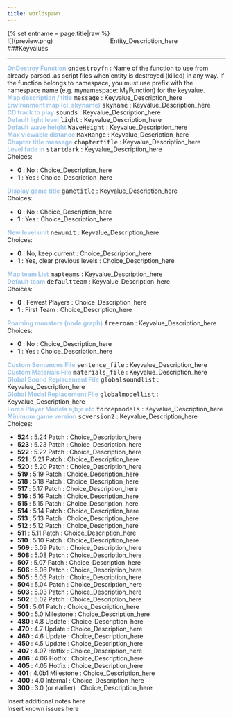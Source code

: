 ```yaml
---
title: worldspawn
---
```

<div>{% set entname = page.title|raw %}</div>
<div class="container previewimg">
<div class="columns">
<div class="imagepadding column col-auto" markdown="1">![](preview.png)</div>
<div class="column">Entity_Description_here</div>
</div>
</div>
###Keyvalues
<hr>
<div class="entityentry" markdown="1">
<span style="color:#9fc5e8;"><b>OnDestroy Function</b></span> <kbd  class="tooltip" data-tooltip="string">ondestroyfn</kbd> :
Name of the function to use from already parsed .as script files when entity is destroyed (killed) in any way. If the function belongs to namespace, you must use prefix with the namespace name (e.g. mynamespace::MyFunction) for the keyvalue.
</div>
<div class="entityentry" markdown="1">
<span style="color:#9fc5e8;"><b>Map description / title</b></span> <kbd  class="tooltip" data-tooltip="string">message</kbd> :
Keyvalue_Description_here
</div>
<div class="entityentry" markdown="1">
<span style="color:#9fc5e8;"><b>Environment map (cl_skyname)</b></span> <kbd  class="tooltip" data-tooltip="string">skyname</kbd> :
Keyvalue_Description_here
</div>
<div class="entityentry" markdown="1">
<span style="color:#9fc5e8;"><b>CD track to play</b></span> <kbd  class="tooltip" data-tooltip="integer">sounds</kbd> :
Keyvalue_Description_here
</div>
<div class="entityentry" markdown="1">
<span style="color:#9fc5e8;"><b>Default light level</b></span> <kbd  class="tooltip" data-tooltip="integer">light</kbd> :
Keyvalue_Description_here
</div>
<div class="entityentry" markdown="1">
<span style="color:#9fc5e8;"><b>Default wave height</b></span> <kbd  class="tooltip" data-tooltip="string">WaveHeight</kbd> :
Keyvalue_Description_here
</div>
<div class="entityentry" markdown="1">
<span style="color:#9fc5e8;"><b>Max viewable distance</b></span> <kbd  class="tooltip" data-tooltip="string">MaxRange</kbd> :
Keyvalue_Description_here
</div>
<div class="entityentry" markdown="1">
<span style="color:#9fc5e8;"><b>Chapter title message</b></span> <kbd  class="tooltip" data-tooltip="string">chaptertitle</kbd> :
Keyvalue_Description_here
</div>
<div class="entityentry" markdown="1">
<span style="color:#9fc5e8;"><b>Level fade in</b></span> <kbd  class="tooltip" data-tooltip="choices">startdark</kbd> :
Keyvalue_Description_here
<div class="accordion">
<input type="checkbox" id="accordion-1" name="accordion-checkbox" hidden>
<label class="accordion-header" for="accordion-1">
<i class="icon icon-arrow-right mr-1"></i>
Choices:
</label>
<div class="accordion-body">
<ul>
<li><b>0 </b> : No : Choice_Description_here</li>
<li><b>1 </b> : Yes : Choice_Description_here</li>
</ul>
</div>
</div>
</div>
<div class="entityentry" markdown="1">
<span style="color:#9fc5e8;"><b>Display game title</b></span> <kbd  class="tooltip" data-tooltip="choices">gametitle</kbd> :
Keyvalue_Description_here
<div class="accordion">
<input type="checkbox" id="accordion-2" name="accordion-checkbox" hidden>
<label class="accordion-header" for="accordion-2">
<i class="icon icon-arrow-right mr-1"></i>
Choices:
</label>
<div class="accordion-body">
<ul>
<li><b>0 </b> : No : Choice_Description_here</li>
<li><b>1 </b> : Yes : Choice_Description_here</li>
</ul>
</div>
</div>
</div>
<div class="entityentry" markdown="1">
<span style="color:#9fc5e8;"><b>New level unit</b></span> <kbd  class="tooltip" data-tooltip="choices">newunit</kbd> :
Keyvalue_Description_here
<div class="accordion">
<input type="checkbox" id="accordion-3" name="accordion-checkbox" hidden>
<label class="accordion-header" for="accordion-3">
<i class="icon icon-arrow-right mr-1"></i>
Choices:
</label>
<div class="accordion-body">
<ul>
<li><b>0 </b> : No, keep current : Choice_Description_here</li>
<li><b>1 </b> : Yes, clear previous levels : Choice_Description_here</li>
</ul>
</div>
</div>
</div>
<div class="entityentry" markdown="1">
<span style="color:#9fc5e8;"><b>Map team List</b></span> <kbd  class="tooltip" data-tooltip="string">mapteams</kbd> :
Keyvalue_Description_here
</div>
<div class="entityentry" markdown="1">
<span style="color:#9fc5e8;"><b>Default team</b></span> <kbd  class="tooltip" data-tooltip="choices">defaultteam</kbd> :
Keyvalue_Description_here
<div class="accordion">
<input type="checkbox" id="accordion-4" name="accordion-checkbox" hidden>
<label class="accordion-header" for="accordion-4">
<i class="icon icon-arrow-right mr-1"></i>
Choices:
</label>
<div class="accordion-body">
<ul>
<li><b>0 </b> : Fewest Players : Choice_Description_here</li>
<li><b>1 </b> : First Team : Choice_Description_here</li>
</ul>
</div>
</div>
</div>
<div class="entityentry" markdown="1">
<span style="color:#9fc5e8;"><b>Roaming monsters (node graph)</b></span> <kbd  class="tooltip" data-tooltip="choices">freeroam</kbd> :
Keyvalue_Description_here
<div class="accordion">
<input type="checkbox" id="accordion-5" name="accordion-checkbox" hidden>
<label class="accordion-header" for="accordion-5">
<i class="icon icon-arrow-right mr-1"></i>
Choices:
</label>
<div class="accordion-body">
<ul>
<li><b>0 </b> : No : Choice_Description_here</li>
<li><b>1 </b> : Yes : Choice_Description_here</li>
</ul>
</div>
</div>
</div>
<div class="entityentry" markdown="1">
<span style="color:#9fc5e8;"><b>Custom Sentences File</b></span> <kbd  class="tooltip" data-tooltip="string">sentence_file</kbd> :
Keyvalue_Description_here
</div>
<div class="entityentry" markdown="1">
<span style="color:#9fc5e8;"><b>Custom Materials File</b></span> <kbd  class="tooltip" data-tooltip="string">materials_file</kbd> :
Keyvalue_Description_here
</div>
<div class="entityentry" markdown="1">
<span style="color:#9fc5e8;"><b>Global Sound Replacement File</b></span> <kbd  class="tooltip" data-tooltip="string">globalsoundlist</kbd> :
Keyvalue_Description_here
</div>
<div class="entityentry" markdown="1">
<span style="color:#9fc5e8;"><b>Global Model Replacement File</b></span> <kbd  class="tooltip" data-tooltip="string">globalmodellist</kbd> :
Keyvalue_Description_here
</div>
<div class="entityentry" markdown="1">
<span style="color:#9fc5e8;"><b>Force Player Models a;b;c etc</b></span> <kbd  class="tooltip" data-tooltip="string">forcepmodels</kbd> :
Keyvalue_Description_here
</div>
<div class="entityentry" markdown="1">
<span style="color:#9fc5e8;"><b>Minimum game version</b></span> <kbd  class="tooltip" data-tooltip="choices">scversion2</kbd> :
Keyvalue_Description_here
<div class="accordion">
<input type="checkbox" id="accordion-6" name="accordion-checkbox" hidden>
<label class="accordion-header" for="accordion-6">
<i class="icon icon-arrow-right mr-1"></i>
Choices:
</label>
<div class="accordion-body">
<ul>
<li><b>524 </b> : 5.24 Patch : Choice_Description_here</li>
<li><b>523 </b> : 5.23 Patch : Choice_Description_here</li>
<li><b>522 </b> : 5.22 Patch : Choice_Description_here</li>
<li><b>521 </b> : 5.21 Patch : Choice_Description_here</li>
<li><b>520 </b> : 5.20 Patch : Choice_Description_here</li>
<li><b>519 </b> : 5.19 Patch : Choice_Description_here</li>
<li><b>518 </b> : 5.18 Patch : Choice_Description_here</li>
<li><b>517 </b> : 5.17 Patch : Choice_Description_here</li>
<li><b>516 </b> : 5.16 Patch : Choice_Description_here</li>
<li><b>515 </b> : 5.15 Patch : Choice_Description_here</li>
<li><b>514 </b> : 5.14 Patch : Choice_Description_here</li>
<li><b>513 </b> : 5.13 Patch : Choice_Description_here</li>
<li><b>512 </b> : 5.12 Patch : Choice_Description_here</li>
<li><b>511 </b> : 5.11 Patch : Choice_Description_here</li>
<li><b>510 </b> : 5.10 Patch : Choice_Description_here</li>
<li><b>509 </b> : 5.09 Patch : Choice_Description_here</li>
<li><b>508 </b> : 5.08 Patch : Choice_Description_here</li>
<li><b>507 </b> : 5.07 Patch : Choice_Description_here</li>
<li><b>506 </b> : 5.06 Patch : Choice_Description_here</li>
<li><b>505 </b> : 5.05 Patch : Choice_Description_here</li>
<li><b>504 </b> : 5.04 Patch : Choice_Description_here</li>
<li><b>503 </b> : 5.03 Patch : Choice_Description_here</li>
<li><b>502 </b> : 5.02 Patch : Choice_Description_here</li>
<li><b>501 </b> : 5.01 Patch : Choice_Description_here</li>
<li><b>500 </b> : 5.0 Milestone : Choice_Description_here</li>
<li><b>480 </b> : 4.8 Update : Choice_Description_here</li>
<li><b>470 </b> : 4.7 Update : Choice_Description_here</li>
<li><b>460 </b> : 4.6 Update : Choice_Description_here</li>
<li><b>450 </b> : 4.5 Update : Choice_Description_here</li>
<li><b>407 </b> : 4.07 Hotfix : Choice_Description_here</li>
<li><b>406 </b> : 4.06 Hotfix : Choice_Description_here</li>
<li><b>405 </b> : 4.05 Hotfix : Choice_Description_here</li>
<li><b>401 </b> : 4.0b1 Milestone : Choice_Description_here</li>
<li><b>400 </b> : 4.0 Internal : Choice_Description_here</li>
<li><b>300 </b> : 3.0 (or earlier) : Choice_Description_here</li>
</ul>
</div>
</div>
</div>
<div class="notices blue">Insert additional notes here</div>
<div class="notices red">Insert known issues here</div>
